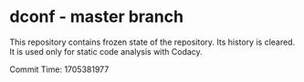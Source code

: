 # dconf - master branch

This repository contains frozen state of the repository.
Its history is cleared. It is used only for static code
analysis with Codacy.

Commit Time: 1705381977